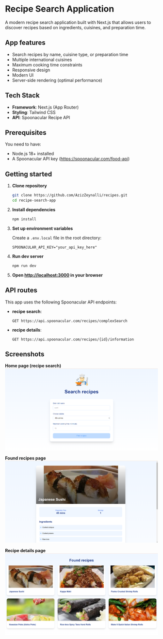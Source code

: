 # Recipe Search Application

A modern recipe search application built with Next.js that allows users to discover recipes based on ingredients, cuisines, and preparation time.

## App features

- Search recipes by name, cuisine type, or preparation time
- Multiple international cuisines
- Maximum cooking time constraints
- Responsive design
- Modern UI
- Server-side rendering (optimal performance)

## Tech Stack

- **Framework**: Next.js (App Router)
- **Styling**: Tailwind CSS
- **API**: Spoonacular Recipe API

## Prerequisites

You need to have:
- Node.js 18+ installed
- A Spoonacular API key (https://spoonacular.com/food-api)

## Getting started

1. **Clone repository**
   ```bash
   git clone https://github.com/AzizZeynalli/recipes.git
   cd recipe-search-app
   ```

2. **Install dependencies**
   ```bash
   npm install
   ```

3. **Set up environment variables**
   
   Create a `.env.local` file in the root directory:
   ```env
   SPOONACULAR_API_KEY="your_api_key_here"
   ```

4. **Run dev server**
   ```bash
   npm run dev
   ```

5. **Open [http://localhost:3000](http://localhost:3000) in your browser**

## API routes

This app uses the following Spoonacular API endpoints:

- **recipe search**: 
  ```
  GET https://api.spoonacular.com/recipes/complexSearch
  ```
- **recipe details**: 
  ```
  GET https://api.spoonacular.com/recipes/{id}/information
  ```

## Screenshots
**Home page (recipe search)**
![alt text](image-first.png)

**Found recipes page**
![alt text](image-second.png)

**Recipe details page**
![alt text](image-third.png)
